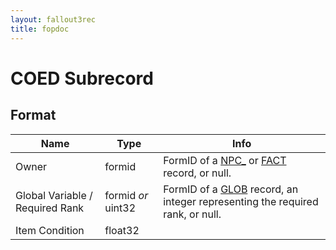 ```yaml
---
layout: fallout3rec
title: fopdoc
---
```

COED Subrecord
==========

## Format

Name | Type | Info
-----|------|-----
Owner | formid | FormID of a [NPC_](../NPC_.md) or [FACT](../FACT.md) record, or null.
Global Variable / Required Rank | formid *or* uint32 | FormID of a [GLOB](../GLOB.md) record, an integer representing the required rank, or null.
Item Condition | float32 |
 
